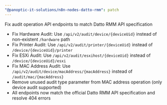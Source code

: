 ```yaml
---
"@panoptic-it-solutions/n8n-nodes-datto-rmm": patch
---
```


Fix audit operation API endpoints to match Datto RMM API specification

- Fix Hardware Audit: Use `/api/v2/audit/device/{deviceUid}` instead of non-existent `/hardware` path
- Fix Printer Audit: Use `/api/v2/audit/printer/{deviceUid}` instead of `/device/{deviceUid}/printer`
- Fix ESXi Audit: Use `/api/v2/audit/esxihost/{deviceUid}` instead of `/device/{deviceUid}/esxi` 
- Fix MAC Address Audit: Use `/api/v2/audit/device/macAddress/{macAddress}` instead of `/audit/mac/{macAddress}`
- Remove unused audit type parameter from MAC address operation (only device audit supported)
- All endpoints now match the official Datto RMM API specification and resolve 404 errors 
